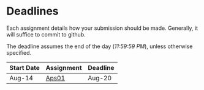 # Deadlines

Each assignment details how your submission should be made. Generally, it will suffice to commit to github.

The deadline assumes the end of the day (*11:59:59 PM*), unless otherwise specified.

| Start Date | Assignment                          | Deadline |
|------------|-------------------------------------|----------|
| Aug-14     | [Aps01](modules/01-intro/aps01.md)  | Aug-20   |
